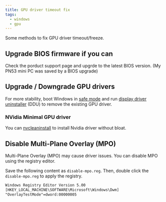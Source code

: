 ```yaml
---
title: GPU driver timeout fix
tags:
  - windows
  - gpu
---
```


Some methods to fix GPU driver timeout/freeze.

## Upgrade BIOS firmware if you can

Check the porduct support page and upgrde to the latest BIOS version. (My PN53 mini PC was saved by a BIOS upgrade)

## Upgrade / Downgrade GPU drivers

For more stability, boot Windows in [safe mode](https://support.microsoft.com/en-us/windows/start-your-pc-in-safe-mode-in-windows-10-92c27cff-db89-8644-1ce4-b3e5e56fe234) and run [display driver uninstaller](https://www.guru3d.com/files-details/display-driver-uninstaller-download.html) (DDU) to remove the existing GPU driver.

### NVidia Minimal GPU driver

You can [nvcleaninstall](https://www.techpowerup.com/download/techpowerup-nvcleanstall/) to install Nvidia driver without bloat.

## Disable Multi-Plane Overlay (MPO)

Multi-Plane Overlay (MPO) may cause driver issues. You can disable MPO using the registry editor.

Save the following content as `disable-mpo.reg`. Then, double click the `disable-mpo.reg` to apply the registry.

```txt title="disable-mpo.reg"
Windows Registry Editor Version 5.00
[HKEY_LOCAL_MACHINE\SOFTWARE\Microsoft\Windows\Dwm]
"OverlayTestMode"=dword:00000005
```
